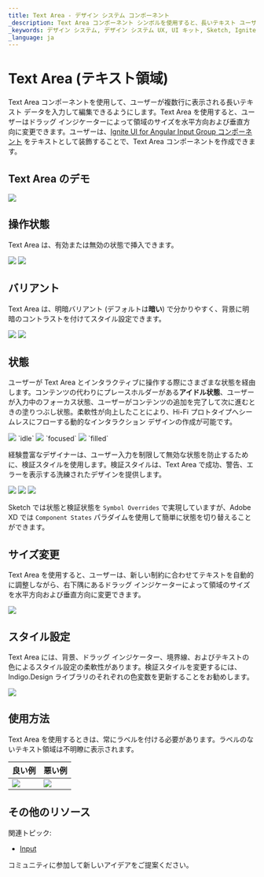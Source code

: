 ```yaml
---
title: Text Area - デザイン システム コンポーネント
_description: Text Area コンポーネント シンボルを使用すると、長いテキスト ユーザー データを収集して複数行に表示できます。
_keywords: デザイン システム, デザイン システム UX, UI キット, Sketch, Ignite UI for Angular, Sketch to Angular, Angular, Angular デザイン システム, Sketch からコードをエクスポート, Angular 用のデザイン キット, Sketch HTML, Sketch to HTML, Sketch UI キット
_language: ja
---
```


# Text Area (テキスト領域)

Text Area コンポーネントを使用して、ユーザーが複数行に表示される長いテキスト データを入力して編集できるようにします。Text Area を使用すると、ユーザーはドラッグ インジケーターによって領域のサイズを水平方向および垂直方向に変更できます。ユーザーは、[Ignite UI for Angular Input Group コンポーネント](https://jp.infragistics.com/products/ignite-ui-angular/angular/components/input_group.html) をテキストとして装飾することで、Text Area コンポーネントを作成できます。  

## Text Area のデモ

<img class="responsive-img" src="../images/textarea_demo.png" srcset="../images/textarea_demo@2x.png 2x" />

## 操作状態

Text Area は、有効または無効の状態で挿入できます。

<img class="responsive-img" src="../images/textarea_enabled.png" srcset="../images/textarea_enabled@2x.png 2x" />
<img class="responsive-img" src="../images/textarea_disabled.png" srcset="../images/textarea_disabled@2x.png 2x" />

## バリアント

Text Area は、明暗バリアント (デフォルトは**暗い**) で分かりやすく、背景に明暗のコントラストを付けてスタイル設定できます。

<img class="responsive-img" src="../images/textarea_dark.png" srcset="../images/textarea_dark@2x.png 2x" />
<img class="responsive-img" src="../images/textarea_light.png" srcset="../images/textarea_light@2x.png 2x" />

## 状態

ユーザーが Text Area とインタラクティブに操作する際にさまざまな状態を経由します。コンテンツの代わりにプレースホルダーがある**アイドル状態**、ユーザーが入力中のフォーカス状態、ユーザーがコンテンツの追加を完了して次に進むときの塗りつぶし状態。柔軟性が向上したことにより、Hi-Fi プロトタイプへシームレスにフローする動的なインタラクション デザインの作成が可能です。

<img class="responsive-img" src="../images/textarea_idle.png" srcset="../images/textarea_idle@2x.png 2x" />
`idle`

<img class="responsive-img" src="../images/textarea_focused.png" srcset="../images/textarea_focused@2x.png 2x" />
`focused`

<img class="responsive-img" src="../images/textarea_filled.png" srcset="../images/textarea_filled@2x.png 2x" />
`filled`

経験豊富なデザイナーは、ユーザー入力を制限して無効な状態を防止するために、検証スタイルを使用します。検証スタイルは、Text Area で成功、警告、エラーを表示する洗練されたデザインを提供します。

<img class="responsive-img" src="../images/textarea_success.png" srcset="../images/textarea_success@2x.png 2x" />
<img class="responsive-img" src="../images/textarea_warning.png" srcset="../images/textarea_warning@2x.png 2x" />
<img class="responsive-img" src="../images/textarea_error.png" srcset="../images/textarea_error@2x.png 2x" />

Sketch では状態と検証状態を `Symbol Overrides` で実現していますが、Adobe XD では `Component States` パラダイムを使用して簡単に状態を切り替えることができます。

## サイズ変更

Text Area を使用すると、ユーザーは、新しい制約に合わせてテキストを自動的に調整しながら、右下隅にあるドラッグ インジケーターによって領域のサイズを水平方向および垂直方向に変更できます。

<img class="responsive-img" src="../images/textarea_resizing.png" srcset="../images/textarea_resizing@2x.png 2x" />

## スタイル設定

Text Area には、背景、ドラッグ インジケーター、境界線、およびテキストの色によるスタイル設定の柔軟性があります。検証スタイルを変更するには、Indigo.Design ライブラリのそれぞれの色変数を更新することをお勧めします。

<img class="responsive-img" src="../images/textarea_styling.png" srcset="../images/textarea_styling@2x.png 2x" />

## 使用方法

Text Area を使用するときは、常にラベルを付ける必要があります。ラベルのないテキスト領域は不明瞭に表示されます。

| 良い例                                                                           | 悪い例                                                                            |
| ---------------------------------------------------------------------------- | -------------------------------------------------------------------------------- |
| <img class="responsive-img" src="../images/textarea_do1.png" srcset="../images/textarea_do1@2x.png 2x" /> | <img class="responsive-img" src="../images/textarea_dont1.png" srcset="../images/textarea_dont1@2x.png 2x" /> |

## その他のリソース

関連トピック:

- [Input](input.md)
  <div class="divider--half"></div>

コミュニティに参加して新しいアイデアをご提案ください。
